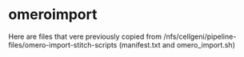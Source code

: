 # omeroimport
Here are files that vere previously copied from /nfs/cellgeni/pipeline-files/omero-import-stitch-scripts (manifest.txt and omero_import.sh)
